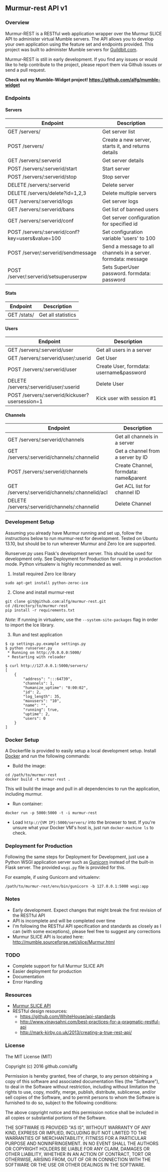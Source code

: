 ## Murmur-rest API v1

### Overview

Murmur-REST is a RESTful web application wrapper over the Murmur SLICE API to administer virtual Mumble servers. The API allows you to develop your own application using the feature set and endpoints provided. This project was built to administer Mumble servers for [Guildbit.com](http://guildbit.com). 

Murmur-REST is still in early development. If you find any issues or would like to help contribute to the project, please report them via Github issues or send a pull request.

**Check out my Mumble-Widget project! https://github.com/alfg/mumble-widget**

### Endpoints

#### Servers

| Endpoint | Description |
| ---- | --------------- |
| GET /servers/ | Get server list |
| POST /servers/ | Create a new server, starts it, and returns details |
| GET /servers/:serverid | Get server details |
| POST /servers/:serverid/start | Start server |
| POST /servers/:serverid/stop | Stop server |
| DELETE /servers/:serverid | Delete server |
| DELETE /servers/delete?id=1,2,3 | Delete multiple servers |
| GET /servers/:serverid/logs | Get server logs |
| GET /servers/:serverid/bans | Get list of banned users |
| GET /servers/:serverid/conf | Get server configuration for specified id |
| POST /servers/:serverid/conf?key=users&value=100 | Set configuration variable 'users' to 100 |
| POST /server/:serverid/sendmessage | Send a message to all channels in a server. formdata: message |
| POST /server/:serverid/setsuperuserpw | Sets SuperUser password. formdata: password |

#### Stats

| Endpoint | Description |
| ---- | --------------- |
| GET /stats/ | Get all statistics |

#### Users

| Endpoint | Description |
| ---- | --------------- |
| GET /servers/:serverid/user | Get all users in a server |
| GET /servers/:serverid/user/:userid | Get User |
| POST /servers/:serverid/user | Create User, formdata:  username&password |
| DELETE /servers/:serverid/user/:userid | Delete User |
| POST /servers/:serverid/kickuser?usersession=1 | Kick user with session #1 |

#### Channels

| Endpoint | Description |
| ---- | --------------- |
| GET /servers/:serverid/channels | Get all channels in a server |
| GET /servers/:serverid/channels/:channelid | Get a channel from a server by ID |
| POST /servers/:serverid/channels | Create Channel, formdata:  name&parent |
| GET /servers/:serverid/channels/:channelid/acl | Get ACL list for channel ID |
| DELETE /servers/:serverid/channels/:channelid | Delete Channel |


### Development Setup

Assuming you already have Murmur running and set up, follow the instructions below to run murmur-rest
for development. Tested on Ubuntu 13.10, but should be to run wherever Murmur and Zero Ice are supported.

Runserver.py uses Flask's development server. This should be used for development only. See 
Deployment for Production for running in production mode. Python virtualenv is highly recommended as well.

1) Install required Zero Ice library

`sudo apt-get install python-zeroc-ice`

2) Clone and install murmur-rest

```
git clone git@github.com:alfg/murmur-rest.git
cd /directory/to/murmur-rest
pip install -r requirements.txt
```

*Note*: If running in virtualenv, use the `--system-site-packages` flag in order to import the Ice library.

3) Run and test application

```
$ cp settings.py.example settings.py
$ python runserver.py
 * Running on http://0.0.0.0:5000/
 * Restarting with reloader
 
$ curl http://127.0.0.1:5000/servers/
[
    {
        "address": ":::64739",
        "channels": 1,
        "humanize_uptime": "0:00:02",
        "id": 2,
        "log_length": 35,
        "maxusers": "10",
        "name": "",
        "running": true,
        "uptime": 2,
        "users": 0
    }
]
```


### Docker Setup

A Dockerfile is provided to easily setup a local development setup. Install [Docker](https://docs.docker.com/engine/installation/) and run the following commands:

* Build the image:
```
cd /path/to/murmur-rest
docker build -t murmur-rest .
```

This will build the image and pull in all dependencies to run the application, including murmur.

* Run container:
```
docker run -p 5000:5000 -t -i murmur-rest
```

* Load `http://{VM IP}:5000/servers/` into the browser to test.
If you're unsure what your Docker VM's host is, just run `docker-machine ls` to check.



###  Deployment for Production

Following the same steps for Deployment for Development, just use a Python WSGI application server
such as [Gunicorn](http://gunicorn.org/) instead of the built-in Flask server. The provided `wsgi.py`
file is provided for this.

For example, if using Gunicorn and virtualenv:

```
/path/to/murmur-rest/env/bin/gunicorn -b 127.0.0.1:5000 wsgi:app
```

### Notes

- Early development. Expect changes that might break the first revision of the RESTful API
- API is incomplete and will be completed over time
- I'm following the RESTful API specification and standards as closely as I can (with some exceptions), please feel
free to suggest any corrections
- Murmur SLICE API is located here: http://mumble.sourceforge.net/slice/Murmur.html

### TODO

- Complete support for full Murmur SLICE API
- Easier deployment for production
- Documentation
- Error Handling

### Resources
- [Murmur SLICE API](http://mumble.sourceforge.net/slice/Murmur.html)
- RESTful design resources:
    - https://github.com/WhiteHouse/api-standards
    - http://www.vinaysahni.com/best-practices-for-a-pragmatic-restful-api
    - http://mark-kirby.co.uk/2013/creating-a-true-rest-api/

### License

The MIT License (MIT)

Copyright (c) 2016 github.com/alfg

Permission is hereby granted, free of charge, to any person obtaining a copy
of this software and associated documentation files (the "Software"), to deal
in the Software without restriction, including without limitation the rights
to use, copy, modify, merge, publish, distribute, sublicense, and/or sell
copies of the Software, and to permit persons to whom the Software is
furnished to do so, subject to the following conditions:

The above copyright notice and this permission notice shall be included in
all copies or substantial portions of the Software.

THE SOFTWARE IS PROVIDED "AS IS", WITHOUT WARRANTY OF ANY KIND, EXPRESS OR
IMPLIED, INCLUDING BUT NOT LIMITED TO THE WARRANTIES OF MERCHANTABILITY,
FITNESS FOR A PARTICULAR PURPOSE AND NONINFRINGEMENT. IN NO EVENT SHALL THE
AUTHORS OR COPYRIGHT HOLDERS BE LIABLE FOR ANY CLAIM, DAMAGES OR OTHER
LIABILITY, WHETHER IN AN ACTION OF CONTRACT, TORT OR OTHERWISE, ARISING FROM,
OUT OF OR IN CONNECTION WITH THE SOFTWARE OR THE USE OR OTHER DEALINGS IN
THE SOFTWARE.
